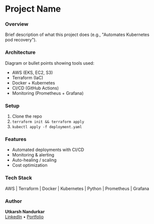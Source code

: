 # Project Name
### Overview
Brief description of what this project does (e.g., "Automates Kubernetes pod recovery").

### Architecture
Diagram or bullet points showing tools used:
- AWS (EKS, EC2, S3)
- Terraform (IaC)
- Docker + Kubernetes
- CI/CD (GitHub Actions)
- Monitoring (Prometheus + Grafana)

### Setup
1. Clone the repo
2. `terraform init && terraform apply`  
3. `kubectl apply -f deployment.yaml`

### Features
- Automated deployments with CI/CD
- Monitoring & alerting
- Auto-healing / scaling
- Cost optimization

### Tech Stack
AWS | Terraform | Docker | Kubernetes | Python | Prometheus | Grafana

### Author
**Utkarsh Nandurkar**  
[LinkedIn](https://linkedin.com/in/utkarsh-nandurkar-1533821b0) • [Portfolio](https://utkarsh01nandurkar.github.io)

